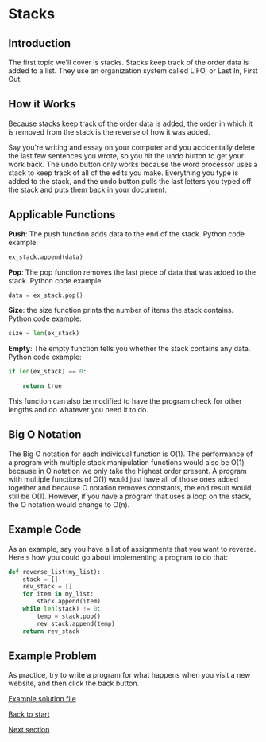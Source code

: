 # Stacks

## Introduction

The first topic we'll cover is stacks. Stacks keep track of the order data is added to a list. They use an organization system called LIFO, or Last In, First Out. 

## How it Works

Because stacks keep track of the order data is added, the order in which it is removed from the stack is the reverse of how it was added. 

Say you're writing and essay on your computer and you accidentally delete the last few sentences you wrote, so you hit the undo button to get your work back. The undo button only works because the word processor uses a stack to keep track of all of the edits you make. Everything you type is added to the stack, and the undo button pulls the last letters you typed off the stack and puts them back in your document.

## Applicable Functions

**Push**: The push function adds data to the end of the stack. Python code example: 

```python
ex_stack.append(data)
```

**Pop**: The pop function removes the last piece of data that was added to the stack. Python code example: 

```python
data = ex_stack.pop()
```

**Size**: the size function prints the number of items the stack contains. Python code example: 

```python
size = len(ex_stack)
```

**Empty**: The empty function tells you whether the stack contains any data. Python code example: 

```python
if len(ex_stack) == 0:

    return true
```
This function can also be modified to have the program check for other lengths and do whatever you need it to do.

## Big O Notation

The Big O notation for each individual function is O(1). The performance of a program with multiple stack manipulation functions would also be O(1) because in O notation we only take the highest order present. A program with multiple functions of O(1) would just have all of those ones added together and because O notation removes constants, the end result would still be O(1). However, if you have a program that uses a loop on the stack, the O notation would change to O(n).

## Example Code

As an example, say you have a list of assignments that you want to reverse. Here's how you could go about implementing a program to do that:

```python
def reverse_list(my_list):
    stack = []
    rev_stack = []
    for item in my_list:
        stack.append(item)
    while len(stack) != 0:
        temp = stack.pop()
        rev_stack.append(temp)
    return rev_stack
```

## Example Problem

As practice, try to write a program for what happens when you visit a new website, and then click the back button.

[Example solution file](stack-ex-solution.py)

[Back to start](0-welcome.md)

[Next section](2-sets.md)